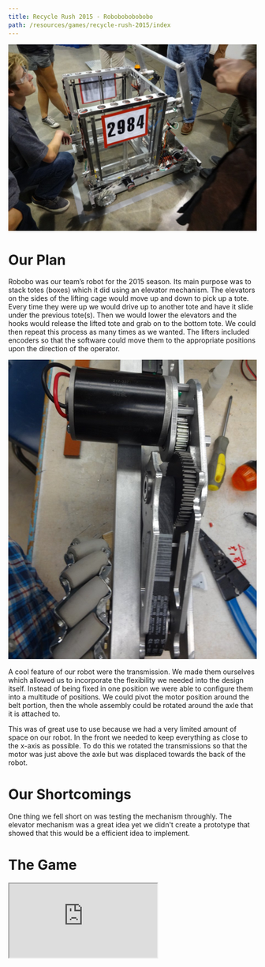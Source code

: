 ```yaml
---
title: Recycle Rush 2015 - Robobobobobobo
path: /resources/games/recycle-rush-2015/index
---
```


![2015 Robot](../../../../images/resources/games/recycle-rush-2015/robobo-2015.jpg)

# Our Plan

Robobo was our team’s robot for the 2015 season. Its main purpose was to stack totes (boxes) which it did using an elevator mechanism. The elevators on the sides of the lifting cage would move up and down to pick up a tote. Every time they were up we would drive up to another tote and have it slide under the previous tote(s). Then we would lower the elevators and the hooks would release the lifted tote and grab on to the bottom tote. We could then repeat this process as many times as we wanted. The lifters included encoders so that the software could move them to the appropriate positions upon the direction of the operator.

![Robobo Transmission](../../../../images/resources/games/recycle-rush-2015/robobo-transmission.jpg)

A cool feature of our robot were the transmission. We made them ourselves which allowed us to incorporate the flexibility we needed into the design itself. Instead of being fixed in one position we were able to configure them into a multitude of positions. We could pivot the motor position around the belt portion, then the whole assembly could be rotated around the axle that it is attached to.

This was of great use to use because we had a very limited amount of space on our robot. In the front we needed to keep everything as close to the x-axis as possible. To do this we rotated the transmissions so that the motor was just above the axle but was displaced towards the back of the robot.

# Our Shortcomings

One thing we fell short on was testing the mechanism throughly. The elevator mechanism was a great idea yet we didn't create a prototype that showed that this would be a efficient idea to implement.

# The Game

<div class="videowrapper">
  <iframe src="https://www.youtube.com/embed/W6UYFKNGHJ8" allowfullscreen></iframe>
</div>
